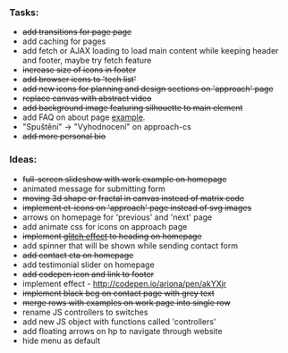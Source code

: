 ### Tasks:
- ~~add transitions for page page~~
- add caching for pages
- add fetch or AJAX loading to load main content while keeping header and footer, maybe try fetch feature
- ~~increase size of icons in footer~~
- ~~add browser icons to 'tech list'~~
- ~~add new icons for planning and design sections on 'approach' page~~
- ~~replace canvas with abstract video~~
- ~~add background image featuring silhouette to main element~~
- add FAQ on about page [example](http://www.tvrdek.cz/).
- "Spuštění" -> "Vyhodnocení" on approach-cs
- ~~add more personal bio~~

### Ideas:
- ~~full-screen slideshow with work example on homepage~~
- animated message for submitting form
- ~~moving 3d shape or fractal in canvas instead of matrix code~~
- ~~implement et-icons on 'approach' page instead of svg images~~
- arrows on homepage for 'previous' and 'next' page
- add animate css for icons on approach page
- ~~implement [glitch effect](https://codepen.io/lbebber/pen/ypgql) to heading on homepage~~
- add spinner that will be shown while sending contact form
- ~~add contact cta on homepage~~
- add testimonial slider on homepage
- ~~add codepen icon and link to footer~~
- implement effect - http://codepen.io/ariona/pen/akYXjr
- ~~implement black bcg on contact page with grey text~~
- ~~merge rows with examples on work page into single row~~
- rename JS controllers to switches
- add new JS object with functions called 'controllers'
- add floating arrows on hp to navigate through website
- hide menu as default
